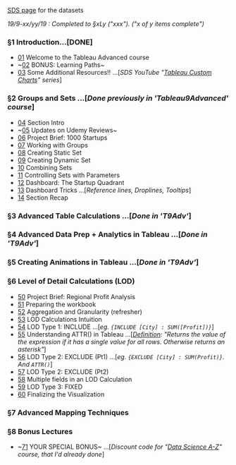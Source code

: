 [SDS page](https://www.superdatascience.com/pages/tableau-advanced) for the datasets

*19/9-xx/yy/19 : Completed to §xLy ("xxx"). ("x of y items complete")*


### §1 Introduction...[DONE]

* [01](https://www.udemy.com/tableau-2018-advanced/learn/lecture/11157778) Welcome to the Tableau Advanced course
* ~[02](https://www.udemy.com/tableau-2018-advanced/learn/lecture/14750398) BONUS: Learning Paths~
* [03]() Some Additional Resources!! ...[*SDS YouTube "[Tableau Custom Charts](https://www.youtube.com/playlist?list=PLE50-dh6JzC450Hn6EjPM238yZUPs-RQ1)" series*]


### §2 Groups and Sets ...[*Done previously in 'Tableau9Advanced' course*]

* [04](https://www.udemy.com/tableau-2018-advanced/learn/lecture/11157784) Section Intro
* ~[05](https://www.udemy.com/tableau-2018-advanced/learn/lecture/12498322) Updates on Udemy Reviews~
* [06](https://www.udemy.com/tableau-2018-advanced/learn/lecture/11157788) Project Brief: 1000 Startups
* [07]() Working with Groups
* [08]() Creating Static Set
* [09]() Creating Dynamic Set
* [10]() Combining Sets
* [11]() Controlling Sets with Parameters
* [12]() Dashboard: The Startup Quadrant
* [13]() Dashboard Tricks ...[*Reference lines, Droplines, Tooltips*]
* [14]() Section Recap


### §3 Advanced Table Calculations ...[*Done in 'T9Adv'*]


### §4 Advanced Data Prep + Analytics in Tableau ...[*Done in 'T9Adv'*]


### §5 Creating Animations in Tableau ...[*Done in 'T9Adv'*]


### §6 Level of Detail Calculations (LOD)

* [50](https://www.udemy.com/tableau-2018-advanced/learn/lecture/11157940) Project Brief: Regional Profit Analysis
* [51](https://www.udemy.com/tableau-2018-advanced/learn/lecture/11157942) Preparing the workbook
* [52](https://www.udemy.com/course/tableau-2018-advanced/learn/lecture/11157944) Aggregation and Granularity (refresher)
* [53](https://www.udemy.com/course/tableau-2018-advanced/learn/lecture/11157946) LOD Calculations Intuition
* [54](https://www.udemy.com/course/tableau-2018-advanced/learn/lecture/11157948) LOD Type 1: INCLUDE ...[*eg. `{INCLUDE [City] : SUM([Profit])}`*]
* [55](https://www.udemy.com/course/tableau-2018-advanced/learn/lecture/11157950) Understanding ATTR() in Tableau ...[*[Definition](https://help.tableau.com/current/pro/desktop/en-us/calculations_calculatedfields_aggregate_create.htm): "Returns the value of the expression if it has a single value for all rows. Otherwise returns an asterisk"*]
* [56](https://www.udemy.com/course/tableau-2018-advanced/learn/lecture/11157952) LOD Type 2: EXCLUDE (Pt1) ...[*eg. `{EXCLUDE [City] : SUM(Profit)}`. And `ATTR()`*]
* [57](https://www.udemy.com/course/tableau-2018-advanced/learn/lecture/11157954) LOD Type 2: EXCLUDE (Pt2)
* [58]() Multiple fields in an LOD Calculation
* [59]() LOD Type 3: FIXED
* [60]() Finalizing the Visualization


### §7 Advanced Mapping Techniques


### §8 Bonus Lectures

* ~[71](https://www.udemy.com/tableau-2018-advanced/learn/lecture/15420306) YOUR SPECIAL BONUS~ ...[*Discount code for "[Data Science A-Z](https://www.udemy.com/datascience/)" course, that I'd already done*]



